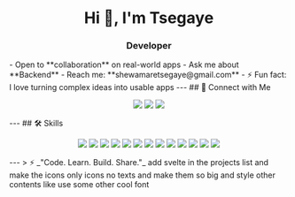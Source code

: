 <h1 align="center">Hi 👋, I'm Tsegaye</h1>
<h3 align="center">Developer</h3>
- Open to **collaboration** on real-world apps
- Ask me about **Backend**
- Reach me: **shewamaretsegaye@gmail.com**
- ⚡ Fun fact: I love turning complex ideas into usable apps
---
## 🔗 Connect with Me
<p align="center">
  <a href="https://linkedin.com/in/your-linkedin" target="_blank"><img src="https://img.shields.io/badge/LinkedIn-blue?logo=linkedin&style=for-the-badge&logoColor=white" /></a>
  <a href="mailto:shewamaretsegaye@gmail.com"><img src="https://img.shields.io/badge/Gmail-red?logo=gmail&style=for-the-badge&logoColor=white" /></a>
  <a href="https://github.com/tse-coder"><img src="https://img.shields.io/badge/GitHub-100000?logo=github&style=for-the-badge&logoColor=white" /></a>
</p>
---
## 🛠️ Skills
<p align="center">
  <img src="https://img.shields.io/badge/HTML5-E34F26?style=for-the-badge&logo=html5&logoColor=white" />
  <img src="https://img.shields.io/badge/CSS3-1572B6?style=for-the-badge&logo=css3&logoColor=white" />
  <img src="https://img.shields.io/badge/JavaScript-F7DF1E?style=for-the-badge&logo=javascript&logoColor=black" />
  <img src="https://img.shields.io/badge/Tailwind_CSS-38B2AC?style=for-the-badge&logo=tailwind-css&logoColor=white" />
  <img src="https://img.shields.io/badge/React-20232A?style=for-the-badge&logo=react&logoColor=61DAFB" />
  <img src="https://img.shields.io/badge/Next.js-000000?style=for-the-badge&logo=next.js&logoColor=white" />
  <img src="https://img.shields.io/badge/Node.js-339933?style=for-the-badge&logo=nodedotjs&logoColor=white" />
  <img src="https://img.shields.io/badge/Express.js-000000?style=for-the-badge&logo=express&logoColor=white" />
  <img src="https://img.shields.io/badge/MongoDB-4EA94B?style=for-the-badge&logo=mongodb&logoColor=white" />
  <img src="https://img.shields.io/badge/Socket.io-010101?style=for-the-badge&logo=socket.io&logoColor=white" />
  <img src="https://img.shields.io/badge/Java-ED8B00?style=for-the-badge&logo=java&logoColor=white" />
  <img src="https://img.shields.io/badge/C++-00599C?style=for-the-badge&logo=c%2B%2B&logoColor=white" />
  <img src="https://img.shields.io/badge/Python-3776AB?style=for-the-badge&logo=python&logoColor=white" />
</p>
---
> ⚡ _"Code. Learn. Build. Share."_
add svelte in the projects list and make the icons only icons no texts and make them so big and style other contents like use some other cool font
